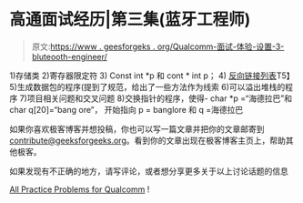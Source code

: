 # 高通面试经历|第三集(蓝牙工程师)

> 原文:[https://www . geesforgeks . org/Qualcomm-面试-体验-设置-3-bluteooth-engineer/](https://www.geeksforgeeks.org/qualcomm-interview-experience-set-3-bluteooth-engineer/)

1)存储类
2)寄存器限定符
3) Const int *p 和 cont * int p；
4) [反向链接列表](https://practice.geeksforgeeks.org/problems/reverse-a-linked-list/1)T5】5)生成数据包的程序(提到了规范，给出了一些方法作为线索
6)可以溢出堆栈的程序
7)项目相关问题和交叉问题
8)交换指针的程序，使得- char *p =“海德拉巴”和 char q[20]=“bang ore”，
开始指向 p = banglore 和 q =海德拉巴

如果你喜欢极客博客并想投稿，你也可以写一篇文章并把你的文章邮寄到 contribute@geeksforgeeks.org。看到你的文章出现在极客博客主页上，帮助其他极客。

如果发现有不正确的地方，请写评论，或者想分享更多关于以上讨论话题的信息

[All Practice Problems for Qualcomm](https://practice.geeksforgeeks.org/company/Qualcomm/) !